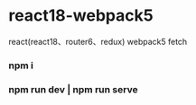 # react18-webpack5
react(react18、router6、redux) webpack5 fetch
### npm i

### npm run dev | npm run serve
